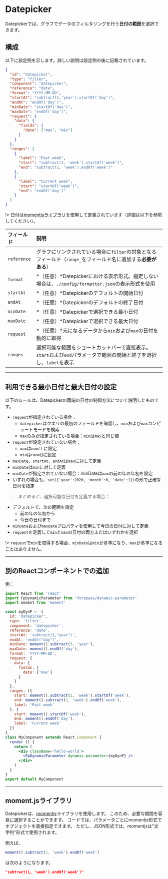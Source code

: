 # Datepicker

Datepickerでは、グラフでデータのフィルタリングを行う**日付の範囲**を選択できます。

## 構成
以下に設定例を示します。詳しい説明は設定例の後に記載されています。
```json
{
  "id": "datepicker",
  "type": "filter",
  "component": "datepicker",
  "reference": "date",
  "format": "YYYY-MM-DD",
  "startAt": "subtract(1,'year').startOf('day')",
  "endAt": "endOf('day')",
  "minDate": "startOf('day')",
  "maxDate": "endOf('day')",
  "request": {
    "data": {
      "fields": {
        "date": ["max", "min"]
      }
    }
  },
  "ranges": [
    {
      "label": "Past week",
      "start": "subtract(1, 'week').startOf('week')",
      "end": "subtract(1, 'week').endOf('week')"
    },
    {
      "label": "Current week",
      "start": "startOf('week')",
      "end": "endOf('day')"
    }
  ]
}
```

!> 日付は[momentjsライブラリ](https://momentjs.com/)を使用して定義されています（詳細は以下を参照してください）。

| フィールド    | 説明 |
| :------- | :---------- |
| `reference` | グラフにリンクされている場合に`filter`の対象となるフィールド（`range_`をフィールド名に追加する**必要がある**） |
| `format` | *（任意）*Datepickerにおける表示形式。指定しない場合は、`./config/formatter.json`の表示形式を使用 |
| `startAt` |  *（任意）*Datepickerのデフォルトの開始日付 |
| `endAt` |  *（任意）*Datepickerのデフォルトの終了日付 |
| `minDate` | *（任意）*Datepickerで選択できる最小日付 |
| `maxDate` | *（任意）*Datepickerで選択できる最大日付 |
| `request` | *（任意）*元になるデータから`min`および`max`の日付を動的に取得 |
| `ranges` | 選択可能な範囲をショートカットバーで直接表示。`start`および`end`パラメータで範囲の開始と終了を選択し、`label`を表示 |

---
## 利用できる最小日付と最大日付の設定

以下のルールは、Datepickerの両端の日付の制御方法について説明したものです。
* `request`が指定されている場合：
  * `datepicker`はクエリの最初のフィールドを確認し、`min`および`max`コンピュートモードを検索
  * `max`のみが指定されている場合：`min`は`max`と同じ値
* `request`が設定されていない場合：
  * `max`は`now()` に設定
  * `min`はnow()に設定
* `maxDate`、`startAt`、`endAt`は`max`に対して定義
* `minDate`は`min`に対して定義
* `minDate`が指定されていない場合：minDateは`max`の前の年の年初を設定
* いずれの場合も、`set({'year':2020, 'month':0, 'date':1})`の形で正確な日付を指定

> *まとめると*、選択可能な日付を定義する場合：
* デフォルトで、次の範囲を設定
  * 前の年の年初から
  * 今日の日付まで
* `minDate`および`maxDate`プロパティを使用して今日の日付に対して定義
* `request`を定義して`min`と`max`の日付の両方またはいずれかを選択

!> `request`で`min`を取得する場合、`minDate`は`min`が基準になり、`max`が基準になることはありません。

---
## 別のReactコンポーネントでの追加

例：
```jsx
import React from 'react'
import FpDynamicParameter from 'forepaas/dynamic-parameter'
import moment from 'moment'

const myDynP =  {
  id: 'datepicker',
  type: 'filter',
  component: 'datepicker',
  reference: 'date',
  startAt: 'subtract(1,"year")',
  endAt: 'endOf("day")',
  minDate: moment().subtract(3, 'year'),
  maxDate: moment().endOf('day'),
  format: 'YYYY-MM-DD',
  request: {
    data: {
      fields: {
        date: ['max']
      }
    }
  },
  ranges: [{
    start: moment().subtract(1, 'week').startOf('week'),
    end: moment().subtract(1, 'week').endOf('week'),
    label: 'Past week'
  }, {
    start: moment().startOf('week'),
    end: moment().endOf('day'),
    label: 'Current week'
  }]
}
class MyComponent extends React.Component {
  render () {
    return (
      <div className='hello-world'>
        <FpDynamicParameter dynamic-parameter={myDynP} />
      </div>
    )
  }
}
export default MyComponent
```

---
## moment.jsライブラリ

Datepickerは、[momentjs](https://momentjs.com/)ライブラリを使用します。
このため、必要な期間を容易に選択することができます。
コードでは、パラメータごとにmomentjs形式でオブジェクトを直接指定できます。
ただし、JSON形式では、momentjsは"文字列"形式で使用されます。

例えば、
```js
moment().subtract(1, 'week').endOf('week')
```
は次のようになります。
```json
"subtract(1, 'week').endOf('week')"
```
